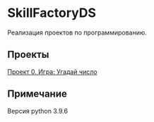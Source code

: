 # SkillFactoryDS

Реализация проектов по программированию.

## Проекты
 [Проект 0. Игра: Угадай число](https://github.com/eelvira/SkillFactoryDS/tree/main/project_0)

 ## Примечание
 Версия python 3.9.6